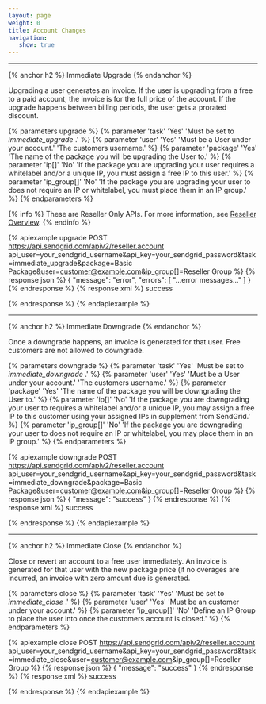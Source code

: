 ```yaml
---
layout: page
weight: 0
title: Account Changes
navigation:
   show: true
---
```


* * * * *

{% anchor h2 %}
Immediate Upgrade
{% endanchor %}

Upgrading a user generates an invoice. If the user is upgrading from a free to a paid account, the invoice is for the full price of the account. If the upgrade happens between billing periods, the user gets a prorated discount. 

{% parameters upgrade %}
 {% parameter 'task' 'Yes' 'Must be set to <em>immediate_upgrade</em> .' %}
 {% parameter 'user' 'Yes' 'Must be a User under your account.' 'The customers username.' %}
 {% parameter 'package' 'Yes' 'The name of the package you will be upgrading the User to.' %}
 {% parameter 'ip[]' 'No' 'If the package you are upgrading your user requires a whitelabel and/or a unique IP, you must assign a free IP to this user.' %}
 {% parameter 'ip_group[]' 'No' 'If the package you are upgrading your user to does not require an IP or whitelabel, you must place them in an IP group.' %}
{% endparameters %}

{% info %}
These are Reseller Only APIs. For more information, see [Reseller Overview](https://sendgrid.com/docs/API_Reference/Web_API/Reseller_API/index.html).
{% endinfo %}

{% apiexample upgrade POST https://api.sendgrid.com/apiv2/reseller.account api_user=your_sendgrid_username&api_key=your_sendgrid_password&task=immediate_upgrade&package=Basic Package&user=customer@example.com&ip_group[]=Reseller Group %}
  {% response json %}
{
  "message": "error",
  "errors": [
    "...error messages..."
  ]
}
  {% endresponse %}
  {% response xml %}
<result>
   <message>success</message>
</result>

  {% endresponse %}
{% endapiexample %}

* * * * *

{% anchor h2 %}
Immediate Downgrade
{% endanchor %}

Once a downgrade happens, an invoice is generated for that user. Free customers are not allowed to downgrade.


{% parameters downgrade %}
 {% parameter 'task' 'Yes' 'Must be set to <em>immediate_downgrade</em> .' %}
 {% parameter 'user' 'Yes' 'Must be a User under your account.' 'The customers username.' %}
 {% parameter 'package' 'Yes' 'The name of the package you will be downgrading the User to.' %}
 {% parameter 'ip[]' 'No' 'If the package you are downgrading your user to requires a whitelabel and/or a unique IP, you may assign a free IP to this customer using your assigned IPs in supplement from SendGrid.' %}
 {% parameter 'ip_group[]' 'No' 'If the package you are downgrading your user to does not require an IP or whitelabel, you may place them in an IP group.' %}
{% endparameters %}


{% apiexample downgrade POST https://api.sendgrid.com/apiv2/reseller.account api_user=your_sendgrid_username&api_key=your_sendgrid_password&task=immediate_downgrade&package=Basic Package&user=customer@example.com&ip_group[]=Reseller Group %}
  {% response json %}
{
  "message": "success"
}
  {% endresponse %}
  {% response xml %}
<result>
   <message>success</message>
</result>

  {% endresponse %}
{% endapiexample %}

* * * * *

{% anchor h2 %}
Immediate Close
{% endanchor %}

Close or revert an account to a free user immediately. An invoice is generated for that user with the new package price (if no overages are incurred, an invoice with zero amount due is generated.


{% parameters close %}
 {% parameter 'task' 'Yes' 'Must be set to <em>immediate_close</em> .' %}
 {% parameter 'user' 'Yes' 'Must be an customer under your account.' %}
 {% parameter 'ip_group[]' 'No' 'Define an IP Group to place the user into once the customers account is closed.' %}
{% endparameters %}


{% apiexample close POST https://api.sendgrid.com/apiv2/reseller.account api_user=your_sendgrid_username&api_key=your_sendgrid_password&task=immediate_close&user=customer@example.com&ip_group[]=Reseller Group %}
  {% response json %}
{
  "message": "success"
}
  {% endresponse %}
  {% response xml %}
<result>
   <message>success</message>
</result>

  {% endresponse %}
{% endapiexample %}
